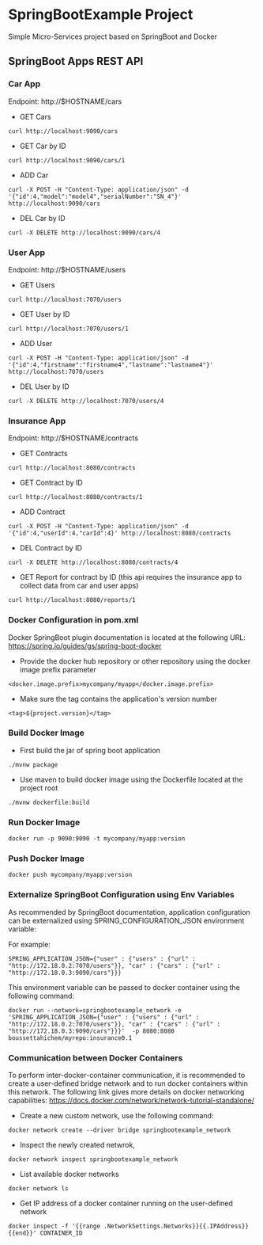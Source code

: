 # SpringBootExample Project
Simple Micro-Services project based on SpringBoot and Docker

## SpringBoot Apps REST API
### Car App
Endpoint: http://$HOSTNAME/cars

- GET Cars
```
curl http://localhost:9090/cars
```
- GET Car by ID
```
curl http://localhost:9090/cars/1
```
- ADD Car
```
curl -X POST -H "Content-Type: application/json" -d '{"id":4,"model":"model4","serialNumber":"SN_4"}' http://localhost:9090/cars
```
- DEL Car by ID
```
curl -X DELETE http://localhost:9090/cars/4
```
### User App
Endpoint: http://$HOSTNAME/users

- GET Users
```
curl http://localhost:7070/users
```
- GET User by ID
```
curl http://localhost:7070/users/1
```
- ADD User
```
curl -X POST -H "Content-Type: application/json" -d '{"id":4,"firstname":"firstname4","lastname":"lastname4"}' http://localhost:7070/users
```
- DEL User by ID
```
curl -X DELETE http://localhost:7070/users/4
```
### Insurance App
Endpoint: http://$HOSTNAME/contracts

- GET Contracts
```
curl http://localhost:8080/contracts
```
- GET Contract by ID
```
curl http://localhost:8080/contracts/1
```
- ADD Contract
```
curl -X POST -H "Content-Type: application/json" -d '{"id":4,"userId":4,"carId":4}' http://localhost:8080/contracts
```
- DEL Contract by ID
```
curl -X DELETE http://localhost:8080/contracts/4
```
- GET Report for contract by ID (this api requires the insurance app to collect data from car and user apps)
```
curl http://localhost:8080/reports/1
```


### Docker Configuration in pom.xml

Docker SpringBoot plugin documentation is located at the following URL:
https://spring.io/guides/gs/spring-boot-docker

- Provide the docker hub repository or other repository using the docker image prefix parameter

```
<docker.image.prefix>mycompany/myapp</docker.image.prefix>
```

- Make sure the tag contains the application's version number

```
<tag>${project.version}</tag>
```


### Build Docker Image
- First build the jar of spring boot application

```
./mvnw package
```
- Use maven to build docker image using the Dockerfile located at the project root

```
./mvnw dockerfile:build
```

### Run Docker Image

```
docker run -p 9090:9090 -t mycompany/myapp:version
```

### Push Docker Image

```
docker push mycompany/myapp:version
```

### Externalize SpringBoot Configuration using Env Variables

As recommended by SpringBoot documentation, application configuration can be externalized using SPRING_CONFIGURATION_JSON environment variable:

For example:

```
SPRING_APPLICATION_JSON={"user" : {"users" : {"url" : "http://172.18.0.2:7070/users"}}, "car" : {"cars" : {"url" : "http://172.18.0.3:9090/cars"}}}
```

This environment variable can be passed to docker container using the following command:

```
docker run --network=springbootexample_network -e 'SPRING_APPLICATION_JSON={"user" : {"users" : {"url" : "http://172.18.0.2:7070/users"}}, "car" : {"cars" : {"url" : "http://172.18.0.3:9090/cars"}}}'  -p 8080:8080 boussettahichem/myrepo:insurance0.1
```

### Communication between Docker Containers

To perform inter-docker-container communication, it is recommended to create a user-defined bridge network and to run docker containers within this network.
The following link gives more details on docker networking capabilities:
https://docs.docker.com/network/network-tutorial-standalone/

- Create a new custom network, use the following command:

```
docker network create --driver bridge springbootexample_network
```

- Inspect the newly created netwrok,

```
docker network inspect springbootexample_network
```

- List available docker networks

```
docker network ls
```

- Get IP address of a docker container running on the user-defined network

```
docker inspect -f '{{range .NetworkSettings.Networks}}{{.IPAddress}}{{end}}' CONTAINER_ID
```


